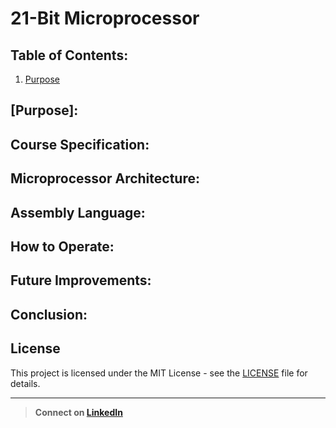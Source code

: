 # 21-Bit Microprocessor
## Table of Contents:
1. [Purpose](Purpose)

## [Purpose]:

## Course Specification:

## Microprocessor Architecture:

## Assembly Language:

## How to Operate:

## Future Improvements:

## Conclusion:

## License
This project is licensed under the MIT License - see the [LICENSE](LICENSE) file for details.

---
> **Connect on [LinkedIn](https://linkedin.com/in/username](https://www.linkedin.com/in/harrison-stokes/))**

